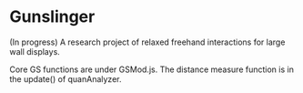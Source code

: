 Gunslinger
=============
(In progress) A research project of relaxed freehand interactions for large wall displays.

Core GS functions are under GSMod.js. The distance measure function is in the update() of quanAnalyzer.